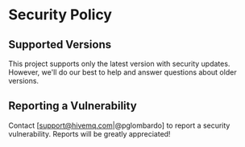 # Security Policy

## Supported Versions

This project supports only the latest version with security updates. However, we'll do our best to help and answer questions about older versions.

## Reporting a Vulnerability

Contact [support@hivemq.com|@pglombardo] to report a security vulnerability.  Reports will be greatly appreciated!
